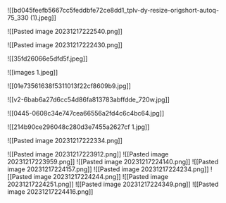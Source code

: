 ![[bd045feefb5667cc5feddbfe72ce8dd1_tplv-dy-resize-origshort-autoq-75_330 (1).jpeg]]

![[Pasted image 20231217222540.png]]

![[Pasted image 20231217222430.png]]

![[35fd26066e5dfd5f.jpeg]]

![[images 1.jpeg]]


![[01e73561638f5311013f22cf8609b9.jpg]]


![[v2-6bab6a27d6cc54d86fa813783abffdde_720w.jpg]]



![[0445-0608c34e747cea66556a2fd4c6c4bc64.jpg]]




![[214b90ce296048c280d3e7455a2627cf 1.jpg]]


![[Pasted image 20231217222334.png]]

![[Pasted image 20231217223912.png]]
![[Pasted image 20231217223959.png]]
![[Pasted image 20231217224140.png]]
![[Pasted image 20231217224157.png]]
![[Pasted image 20231217224234.png]]
![[Pasted image 20231217224244.png]]
![[Pasted image 20231217224251.png]]
![[Pasted image 20231217224349.png]]
![[Pasted image 20231217224416.png]]